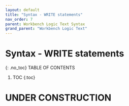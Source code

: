 ```yaml
---
layout: default
title: "Syntax - WRITE statements"
nav_order: 7
parent: Workbench Logic Text Syntax
grand_parent: "Workbench Logic Text"
---
```

# Syntax - WRITE statements
{: .no_toc}
TABLE OF CONTENTS
1. TOC
{:toc}

# UNDER CONSTRUCTION


